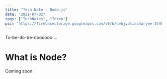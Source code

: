 ```yaml
---
title: "Tech Note - Node.js"
date: "2021-07-02"
tags: ["TechNotes", "Intro"]
pic: "https://firebasestorage.googleapis.com/v0/b/debjyotiacharjee-14406.appspot.com/o/TechNotes.png?alt=media"
---
```


To-be-do-be-doooooo....
# What is Node?

Coming soon